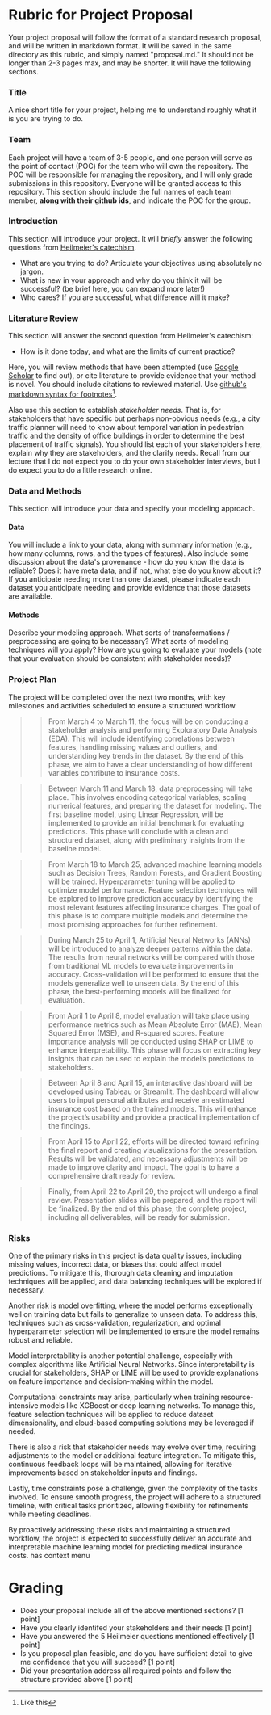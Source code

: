 # Rubric for Project Proposal

Your project proposal will follow the format of a standard research proposal, and will be written in markdown format.  It will be saved in the same directory as this rubric, and simply named "proposal.md."  It should not be longer than 2-3 pages max, and may be shorter.  It will have the following sections.

### Title

A nice short title for your project, helping me to understand roughly what it is you are trying to do.

### Team

Each project will have a team of 3-5 people, and one person will serve as the point of contact (POC) for the team who will own the repository. The POC will be responsible for managing the repository, and I will only grade submissions in this repository. Everyone will be granted access to this repository.  This section should include the full names of each team member, **along with their github ids**, and indicate the POC for the group.

### Introduction

This section will introduce your project.  It will _briefly_ answer the following questions from [Heilmeier's catechism](https://www.darpa.mil/work-with-us/heilmeier-catechism).

- What are you trying to do? Articulate your objectives using absolutely no jargon.
- What is new in your approach and why do you think it will be successful?  (be brief here, you can expand more later!)
- Who cares? If you are successful, what difference will it make?

### Literature Review

This section will answer the second question from Heilmeier's catechism:

- How is it done today, and what are the limits of current practice?

Here, you will review methods that have been attempted (use [Google Scholar](https://scholar.google.com) to find out), or cite literature to provide evidence that your method is novel.  You should include citations to reviewed material.  Use [github's markdown syntax for footnotes](https://docs.github.com/en/get-started/writing-on-github/getting-started-with-writing-and-formatting-on-github/basic-writing-and-formatting-syntax#footnotes)[^1].

Also use this section to establish _stakeholder needs_.  That is, for stakeholders that have specific but perhaps non-obvious needs (e.g., a city traffic planner will need to know about temporal variation in pedestrian traffic and the density of office buildings in order to determine the best placement of traffic signals).  You should list each of your stakeholders here, explain why they are stakeholders, and the clarify needs. Recall from our lecture that I do not expect you to do your own stakeholder interviews, but I do expect you to do a little research online.

### Data and Methods

This section will introduce your data and specify your modeling approach.

#### Data

You will include a link to your data, along with summary information (e.g., how many columns, rows, and the types of features).  Also include some discussion about the data's provenance - how do you know the data is reliable?  Does it have meta data, and if not, what else do you know about it?  If you anticipate needing more than one dataset, please indicate each dataset you anticipate needing and provide evidence that those datasets are available.

#### Methods

Describe your modeling approach.  What sorts of transformations / preprocessing are going to be necessary?  What sorts of modeling techniques will you apply? How are you going to evaluate your models (note that your evaluation should be consistent with stakeholder needs)?

### Project Plan

The project will be completed over the next two months, with key milestones and activities scheduled to ensure a structured workflow.  
 
>> From March 4 to March 11, the focus will be on conducting a stakeholder analysis and performing Exploratory Data Analysis (EDA). This will include identifying correlations between features, handling missing values and outliers, and understanding key trends in the dataset. By the end of this phase, we aim to have a clear understanding of how different variables contribute to insurance costs.  
 
>> Between March 11 and March 18, data preprocessing will take place. This involves encoding categorical variables, scaling numerical features, and preparing the dataset for modeling. The first baseline model, using Linear Regression, will be implemented to provide an initial benchmark for evaluating predictions. This phase will conclude with a clean and structured dataset, along with preliminary insights from the baseline model.  
 

>> From March 18 to March 25, advanced machine learning models such as Decision Trees, Random Forests, and Gradient Boosting will be trained. Hyperparameter tuning will be applied to optimize model performance. Feature selection techniques will be explored to improve prediction accuracy by identifying the most relevant features affecting insurance charges. The goal of this phase is to compare multiple models and determine the most promising approaches for further refinement.  
 
>> During March 25 to April 1, Artificial Neural Networks (ANNs) will be introduced to analyze deeper patterns within the data. The results from neural networks will be compared with those from traditional ML models to evaluate improvements in accuracy. Cross-validation will be performed to ensure that the models generalize well to unseen data. By the end of this phase, the best-performing models will be finalized for evaluation.  
 
>> From April 1 to April 8, model evaluation will take place using performance metrics such as Mean Absolute Error (MAE), Mean Squared Error (MSE), and R-squared scores. Feature importance analysis will be conducted using SHAP or LIME to enhance interpretability. This phase will focus on extracting key insights that can be used to explain the model’s predictions to stakeholders.  
 
>> Between April 8 and April 15, an interactive dashboard will be developed using Tableau or Streamlit. The dashboard will allow users to input personal attributes and receive an estimated insurance cost based on the trained models. This will enhance the project’s usability and provide a practical implementation of the findings.  
 
>> From April 15 to April 22, efforts will be directed toward refining the final report and creating visualizations for the presentation. Results will be validated, and necessary adjustments will be made to improve clarity and impact. The goal is to have a comprehensive draft ready for review.  
 
>> Finally, from April 22 to April 29, the project will undergo a final review. Presentation slides will be prepared, and the report will be finalized. By the end of this phase, the complete project, including all deliverables, will be ready for submission.  
 


### Risks

One of the primary risks in this project is data quality issues, including missing values, incorrect data, or biases that could affect model predictions. To mitigate this, thorough data cleaning and imputation techniques will be applied, and data balancing techniques will be explored if necessary.  
 
Another risk is model overfitting, where the model performs exceptionally well on training data but fails to generalize to unseen data. To address this, techniques such as cross-validation, regularization, and optimal hyperparameter selection will be implemented to ensure the model remains robust and reliable.  
 
Model interpretability is another potential challenge, especially with complex algorithms like Artificial Neural Networks. Since interpretability is crucial for stakeholders, SHAP or LIME will be used to provide explanations on feature importance and decision-making within the model.  
 
Computational constraints may arise, particularly when training resource-intensive models like XGBoost or deep learning networks. To manage this, feature selection techniques will be applied to reduce dataset dimensionality, and cloud-based computing solutions may be leveraged if needed.  
 
There is also a risk that stakeholder needs may evolve over time, requiring adjustments to the model or additional feature integration. To mitigate this, continuous feedback loops will be maintained, allowing for iterative improvements based on stakeholder inputs and findings.  
 
Lastly, time constraints pose a challenge, given the complexity of the tasks involved. To ensure smooth progress, the project will adhere to a structured timeline, with critical tasks prioritized, allowing flexibility for refinements while meeting deadlines.  
 
By proactively addressing these risks and maintaining a structured workflow, the project is expected to successfully deliver an accurate and interpretable machine learning model for predicting medical insurance costs.
has context menu


# Grading

- Does your proposal include all of the above mentioned sections? [1 point]
- Have you clearly identifed your stakeholders and their needs [1 point]
- Have you answered the 5 Heilmeier questions mentioned effectively [1 point]
- Is you proposal plan feasible, and do you have sufficient detail to give me confidence that you will succeed? [1 point]
- Did your presentation address all required points and follow the structure provided above [1 point] 

[^1]: Like this




